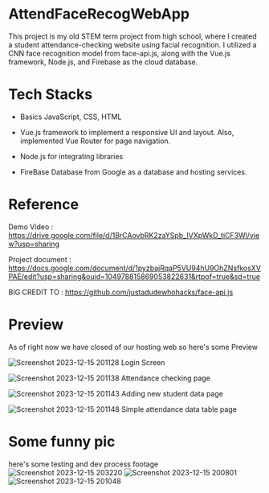 # AttendFaceRecogWebApp
This project is my old STEM term project from high school, where I created a student attendance-checking website using facial recognition. I utilized a CNN face recognition model from face-api.js, along with the Vue.js framework, Node.js, and Firebase as the cloud database.

# Tech Stacks
- Basics JavaScript, CSS, HTML
  
- Vue.js framework to implement a responsive UI and layout. Also, implemented Vue Router for page navigation.
  
- Node.js for integrating libraries

- FireBase Database from Google as a database and hosting services.

# Reference
Demo Video : https://drive.google.com/file/d/1BrCAovbRK2zaYSpb_IVXpWkD_tiCF3Wl/view?usp=sharing

Project document : https://docs.google.com/document/d/1pyzbajRqaP5VU94hU9OhZNsfkosXVPAE/edit?usp=sharing&ouid=104978815869053822631&rtpof=true&sd=true

BIG CREDIT TO : https://github.com/justadudewhohacks/face-api.js

# Preview
As of right now we have closed of our hosting web so here's some Preview

![Screenshot 2023-12-15 201128](https://github.com/JeansAthiwat/AttendFaceRecogWebApp/assets/122895429/66fc3e42-7849-494e-86ba-eb93788abddc)
Login Screen

![Screenshot 2023-12-15 201138](https://github.com/JeansAthiwat/AttendFaceRecogWebApp/assets/122895429/945f1dc9-8f5a-46fb-9d29-0dd8012683d8)
Attendance checking page

![Screenshot 2023-12-15 201143](https://github.com/JeansAthiwat/AttendFaceRecogWebApp/assets/122895429/87853c58-b9c9-488a-b2c8-367777bfcbe1)
Adding new student data page

![Screenshot 2023-12-15 201148](https://github.com/JeansAthiwat/AttendFaceRecogWebApp/assets/122895429/2000336d-ecbc-4c30-9ebf-35ecc68a357d)
Simple attendance data table page

# Some funny pic
here's some testing and dev process footage
![Screenshot 2023-12-15 203220](https://github.com/JeansAthiwat/AttendFaceRecogWebApp/assets/122895429/d587f967-97f2-4d2a-b41f-6334be6b027d)
![Screenshot 2023-12-15 200801](https://github.com/JeansAthiwat/AttendFaceRecogWebApp/assets/122895429/18db2a25-58ac-4d80-bfd3-a57ede072a63)
![Screenshot 2023-12-15 201048](https://github.com/JeansAthiwat/AttendFaceRecogWebApp/assets/122895429/e72cb074-c064-44dc-abf1-0220aaa32b50)
